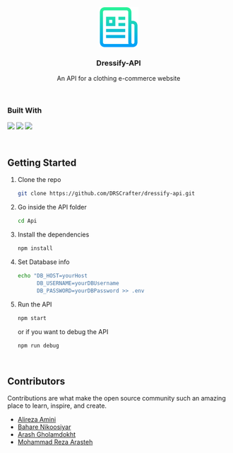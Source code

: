 <div align="center">
  <img src="readme_assets/logo.png" alt="Logo" width="90" height="90">

  <h3 align="center">Dressify-API</h3>

  <p align="center">
    An API for a clothing e-commerce website
    <br />
  </p>
</div>

<br/>

### Built With

![](https://img.shields.io/badge/Node.js-339933?style=for-the-badge&logo=nodedotjs&logoColor=white)
![](https://img.shields.io/badge/Express.js-000000?style=for-the-badge&logo=express&logoColor=white)
![](https://img.shields.io/badge/MySQL-005C84?style=for-the-badge&logo=mysql&logoColor=white)

<br/>

<!-- GETTING STARTED -->
## Getting Started

1. Clone the repo
   ```sh
   git clone https://github.com/DRSCrafter/dressify-api.git
   ```
2. Go inside the API folder
   ```sh
   cd Api
   ```
3. Install the dependencies
   ```sh
   npm install
   ```
4. Set Database info
   ```sh
   echo "DB_HOST=yourHost
         DB_USERNAME=yourDBUsername
         DB_PASSWORD=yourDBPassword >> .env
   ```
5. Run the API
   ```sh
   npm start
   ```
   or if you want to debug the API
   ```sh
   npm run debug
   ```
   
<br/>

## Contributors

Contributions are what make the open source community such an amazing place to learn, inspire, and create.

<ul>
<li><a href="https://github.com/AlirezaAmini81">Alireza Amini</a></li>
<li><a href="https://github.com/bn-2002">Bahare Nikoosiyar</a></li>
<li><a href="https://github.com/Arash-81">Arash Gholamdokht</a></li>
<li><a href="https://github.com/DRSCrafter">Mohammad Reza Arasteh</a></li>
</ul>
